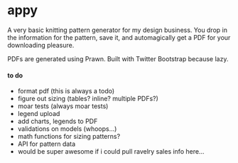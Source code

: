 # appy

A very basic knitting pattern generator for my design business. You drop in the information for the pattern, save it, and automagically get a PDF for your downloading pleasure.

PDFs are generated using Prawn. Built with Twitter Bootstrap because lazy.

#### to do

- format pdf (this is always a todo)
- figure out sizing (tables? inline? multiple PDFs?)
- moar tests (always moar tests)
- legend upload
- add charts, legends to PDF
- validations on models (whoops...)
- math functions for sizing patterns?
- API for pattern data
- would be super awesome if i could pull ravelry sales info here...